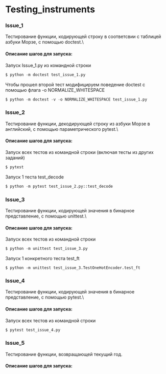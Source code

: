 # Testing_instruments
### Issue_1
Тестирование функции, кодирующей строку в соответсвии с таблицей азбуки Морзе, с помощью doctest.\
#### Описание шагов для запуска:
Запуск Issue_1.py из командной строки 
```python
$ python -m doctest test_issue_1.py
```
Чтобы прошел второй тест модифицируем поведение doctest с помощью флага -o NORMALIZE_WHITESPACE
```python
$ python -m doctest -v -o NORMALIZE_WHITESPACE test_issue_1.py
```
### Issue_2
Тестирование функции, декодирующей строку из азбуки Морзе в английский, с помощью параметрического pytest.\
#### Описание шагов для запуска:
Запуск всех тестов из командной строки (включая тесты из других заданий)
```python
$ pytest
```
Запуск 1 теста test_decode
```python
$ python -m pytest test_issue_2.py::test_decode
```
### Issue_3
Тестирование функции, кодирующей значения в бинарное представление, с помощью unittest.\
#### Описание шагов для запуска:
Запуск всех тестов из командной строки 
```python
$ python -m unittest test_issue_3.py
```
Запуск 1 конкретного теста test_ft
```
$ python -m unittest test_issue_3.TestOneHotEncoder.test_ft
```
### Issue_4
Тестирование функции, кодирующей значения в бинарное представление, с помощью pytest.\
#### Описание шагов для запуска:
Запуск всех тестов из командной строки
```python
$ pytest test_issue_4.py
```
### Issue_5
Тестирование функции, возвращающей текущий год.
#### Описание шагов для запуска:
